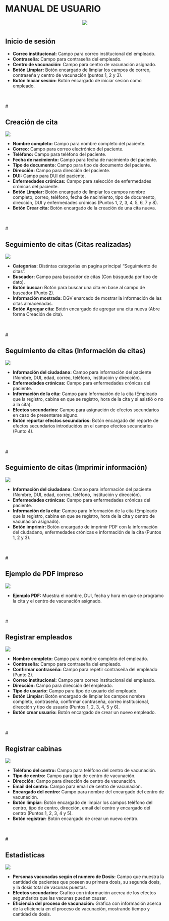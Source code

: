 # MANUAL DE USUARIO

<p align="center">
   <img src="images/logo.png">
</p>

#

## Inicio de sesión  

- **Correo institucional:** Campo para correo institucional del empleado.
- **Contraseña:** Campo para contraseña del empleado.
- **Centro de vacunación:** Campo para centro de vacunación asignado.
- **Botón Limpiar:** Botón encargado de limpiar los campos de correo, contraseña y centro de vacunación (puntos 1, 2 y 3).
- **Botón Iniciar sesión:** Botón encargado de iniciar sesión como empleado.
</br>
</br>
#

## Creación de cita

![](images/2.jpeg)

- **Nombre completo:** Campo para nombre completo del paciente.
- **Correo:** Campo para correo electrónico del paciente.
- **Teléfono:** Campo para teléfono del paciente.
- **Fecha de nacimiento:** Campo para fecha de nacimiento del paciente.
- **Tipo de documento:** Campo para tipo de documento del paciente.
- **Dirección:** Campo para dirección del paciente.
- **DUI:** Campo para DUI del paciente.
- **Enfermedades crónicas:** Campo para selección de enfermedades crónicas del paciente.
- **Botón Limpiar:** Botón encargado de limpiar los campos nombre completo, correo, teléfono, fecha de nacimiento, tipo de documento, dirección, DUI y enfermedades crónicas (Puntos 1, 2, 3, 4, 5, 6, 7 y 8).
- **Botón Crear cita:** Botón encargado de la creación de una cita nueva.
</br>
</br>
#

## Seguimiento de citas (Citas realizadas)

![](images/3.jpeg)

- **Categorías:** Distintas categorías en pagina principal “Seguimiento de citas”.
- **Buscador:** Campo para buscador de citas (Con búsqueda por tipo de dato).
- **Botón buscar:** Botón para buscar una cita en base al campo de buscador (Punto 2).
- **Información mostrada:** DGV enarcado de mostrar la información de las citas almacenadas.
- **Botón Agregar cita:** Botón encargado de agregar una cita nueva (Abre forma Creación de cita).
</br>
</br>
#

## Seguimiento de citas (Información de citas)

![](images/4.jpeg)

- **Información del ciudadano:** Campo para información del paciente (Nombre, DUI, edad, correo, teléfono, institución y dirección).
- **Enfermedades crónicas:** Campo para enfermedades crónicas del paciente.
- **Información de la cita:** Campo para Información de la cita (Empleado que la registro, cabina en que se registro, hora de la cita y si asistió o no a la cita).
- **Efectos secundarios:** Campo para asignación de efectos secundarios en caso de presentarse alguno.
- **Botón reportar efectos secundarios:** Botón encargado del reporte de efectos secundarios introducidos en el campo efectos secundarios (Punto 4).
</br>
</br>
#

## Seguimiento de citas (Imprimir información)

![](images/5.jpeg)

- **Información del ciudadano:** Campo para información del paciente (Nombre, DUI, edad, correo, teléfono, institución y dirección).
- **Enfermedades crónicas:** Campo para enfermedades crónicas del paciente.
- **Información de la cita:** Campo para Información de la cita (Empleado que la registro, cabina en que se registro, hora de la cita y centro de vacunación asignado).
- **Botón imprimir:** Botón encargado de imprimir PDF con la información del ciudadano, enfermedades crónicas e información de la cita (Puntos 1, 2 y 3).
</br>
</br>
#

## Ejemplo de PDF impreso

![](images/6.jpeg)

- **Ejemplo PDF:** Muestra el nombre, DUI, fecha y hora en que se programo la cita y el centro de vacunación asignado.
</br>
</br>
#

## Registrar empleados

![](images/7.jpeg)

- **Nombre completo:** Campo para nombre completo del empleado.
- **Contraseña:** Campo para contraseña del empleado.
- **Confirmar contraseña:** Campo para repetir contraseña del empleado (Punto 2).
- **Correo institucional:** Campo para correo institucional del empleado.
- **Dirección:** Campo para dirección del empleado.
- **Tipo de usuario:** Campo para tipo de usuario del empleado.
- **Botón Limpiar:** Botón encargado de limpiar los campos nombre completo, contraseña, confirmar contraseña, correo institucional, dirección y tipo de usuario (Puntos 1, 2, 3, 4, 5 y 6).
- **Botón crear usuario:** Botón encargado de crear un nuevo empleado.
</br>
</br>
#

## Registrar cabinas

![](images/8.jpeg)

- **Teléfono del centro:** Campo para teléfono del centro de vacunación.
- **Tipo de centro:** Campo para tipo de centro de vacunación.
- **Dirección:** Campo para dirección de centro de vacunación.
- **Email del centro:** Campo para email de centro de vacunación.
- **Encargado del centro:** Campo para nombre del encargado del centro de vacunación.
- **Botón limpiar:** Botón encargado de limpiar los campos teléfono del centro, tipo de centro, dirección, email del centro y encargado del centro (Puntos 1, 2, 3, 4 y 5).
- **Botón registrar:** Botón encargado de crear un nuevo centro.
</br>
</br>
#

## Estadísticas 

![](images/9.jpeg)

- **Personas vacunadas según el numero de Dosis:** Campo que muestra la cantidad de pacientes que poseen su primera dosis, su segunda dosis, y la dosis total de vacunas puestas.
- **Efectos secundarios:** Grafico con información acerca de los efectos segundarios que las vacunas puedan causar.
- **Eficiencia del proceso de vacunación:** Grafica con información acerca de la eficiencia en el proceso de vacunación, mostrando tiempo y cantidad de dosis.
